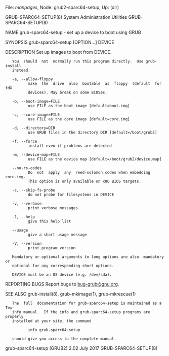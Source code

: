 File: *manpages*,  Node: grub2-sparc64-setup,  Up: (dir)

GRUB-SPARC64-SETUP(8)   System Administration Utilities  GRUB-SPARC64-SETUP(8)



NAME
       grub-sparc64-setup - set up a device to boot using GRUB

SYNOPSIS
       grub-sparc64-setup [OPTION...] DEVICE

DESCRIPTION
       Set up images to boot from DEVICE.

       You  should  not  normally run this program directly.  Use grub-install
       instead.

       -a, --allow-floppy
              make  the  drive  also  bootable  as  floppy  (default  for  fdX
              devices). May break on some BIOSes.

       -b, --boot-image=FILE
              use FILE as the boot image [default=boot.img]

       -c, --core-image=FILE
              use FILE as the core image [default=core.img]

       -d, --directory=DIR
              use GRUB files in the directory DIR [default=/boot/grub2]

       -f, --force
              install even if problems are detected

       -m, --device-map=FILE
              use FILE as the device map [default=/boot/grub2/device.map]

       --no-rs-codes
              Do  not  apply  any  reed-solomon codes when embedding core.img.
              This option is only available on x86 BIOS targets.

       -s, --skip-fs-probe
              do not probe for filesystems in DEVICE

       -v, --verbose
              print verbose messages.

       -?, --help
              give this help list

       --usage
              give a short usage message

       -V, --version
              print program version

       Mandatory or optional arguments to long options are also  mandatory  or
       optional for any corresponding short options.

       DEVICE must be an OS device (e.g. /dev/sda).

REPORTING BUGS
       Report bugs to <bug-grub@gnu.org>.

SEE ALSO
       grub-install(8), grub-mkimage(1), grub-mkrescue(1)

       The  full  documentation for grub-sparc64-setup is maintained as a Tex-
       info manual.  If the info and grub-sparc64-setup programs are  properly
       installed at your site, the command

              info grub-sparc64-setup

       should give you access to the complete manual.



grub-sparc64-setup (GRUB2) 2.02    July 2017             GRUB-SPARC64-SETUP(8)

